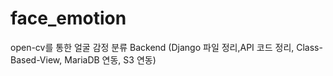 # face_emotion
open-cv를 통한 얼굴 감정 분류 Backend (Django 파일 정리,API 코드 정리, Class-Based-View, MariaDB 연동, S3 연동)
